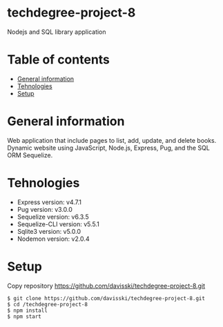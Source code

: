 # techdegree-project-8

Nodejs and SQL library application

# Table of contents

- [General information](#general-information)
- [Tehnologies](#tehnologies)
- [Setup](#setup)

# General information

Web application that include pages to list, add, update, and delete books. Dynamic website using JavaScript, Node.js, Express, Pug, and the SQL ORM Sequelize.

# Tehnologies

- Express version: v4.7.1
- Pug version: v3.0.0
- Sequelize version: v6.3.5
- Sequelize-CLI version: v5.5.1
- Sqlite3 version: v5.0.0
- Nodemon version: v2.0.4

# Setup

Copy repository https://github.com/davisski/techdegree-project-8.git

```
$ git clone https://github.com/davisski/techdegree-project-8.git
$ cd /techdegree-project-8
$ npm install
$ npm start

```
